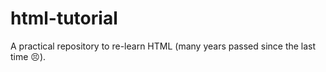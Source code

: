 # html-tutorial
A practical repository to re-learn HTML (many years passed since the last time :persevere:).
